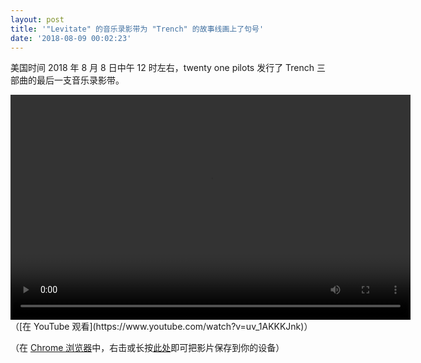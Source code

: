 ```yaml
---
layout: post
title: '"Levitate" 的音乐录影带为 "Trench" 的故事线画上了句号'
date: '2018-08-09 00:02:23'
---
```



美国时间 2018 年 8 月 8 日中午 12 时左右，twenty one pilots 发行了 Trench 三部曲的最后一支音乐录影带。

<div class="wp-video" style="width: 640px;"><video class="wp-video-shortcode" controls="controls" height="360" id="video-2237-13" preload="metadata" width="640"><source src="https://www.dun4real.org/wp-content/uploads/2018/08/twenty_one_pilots_Levitate_Official_Video_.137.mp4?_=13" type="video/mp4"></source>[https://www.dun4real.org/wp-content/uploads/2018/08/twenty_one_pilots_Levitate_Official_Video_.137.mp4](https://www.dun4real.org/wp-content/uploads/2018/08/twenty_one_pilots_Levitate_Official_Video_.137.mp4)</video></div>（[在 YouTube 观看](https://www.youtube.com/watch?v=uv_1AKKKJnk)）

（在 [Chrome 浏览器](https://www.google.cn/chrome/)中，右击或长按[此处](https://www.dun4real.org/wp-content/uploads/2018/08/twenty_one_pilots_Levitate_Official_Video_.137.mp4)即可把影片保存到你的设备）


